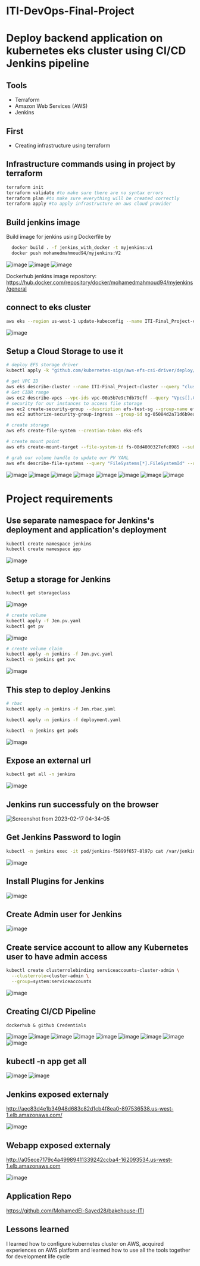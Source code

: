 # ITI-DevOps-Final-Project

# Deploy backend application on kubernetes eks cluster using CI/CD Jenkins pipeline

## Tools
- Terraform
- Amazon Web Services (AWS)
- Jenkins

## First
- Creating infrastructure using terraform

## Infrastructure commands using in project by terraform

```bash
terraform init 
terraform validate #to make sure there are no syntax errors
terraform plan #to make sure everything will be created correctly
terraform apply #to apply infrastructure on aws cloud provider 
```

## Build jenkins image

Build image for jenkins using Dockerfile by

```bash
  docker build . -f jenkins_with_docker -t myjenkins:v1
  docker push mohamedmahmoud94/myjenkins:V2 
```
![image](https://user-images.githubusercontent.com/101838529/219447927-2c31fad5-137b-4999-8a8e-5d57e8b008e2.png)
![image](https://user-images.githubusercontent.com/101838529/219448124-e1e27476-f588-4a6f-8f8c-78bf71753a65.png)
![image](https://user-images.githubusercontent.com/101838529/219448185-cb0241e6-dafc-4340-92e1-db89de6e43a6.png)


Dockerhub jenkins image repository: https://hub.docker.com/repository/docker/mohamedmahmoud94/myjenkins/general


## connect to eks cluster
```bash
aws eks --region us-west-1 update-kubeconfig --name ITI-Final_Project-cluster --profile default
```
![image](https://user-images.githubusercontent.com/101838529/219521365-11f7a49e-a36a-44fe-9bef-88f261aa5ec6.png)

## Setup a Cloud Storage to use it 
```bash
# deploy EFS storage driver
kubectl apply -k "github.com/kubernetes-sigs/aws-efs-csi-driver/deploy/kubernetes/overlays/stable/?ref=master"

# get VPC ID
aws eks describe-cluster --name ITI-Final_Project-cluster --query "cluster.resourcesVpcConfig.vpcId" --output text
# Get CIDR range
aws ec2 describe-vpcs --vpc-ids vpc-00a5b7e9c7db79cff --query "Vpcs[].CidrBlock" --output text
# security for our instances to access file storage
aws ec2 create-security-group --description efs-test-sg --group-name efs-sg --vpc-id vpc-00a5b7e9c7db79cff
aws ec2 authorize-security-group-ingress --group-id sg-05084d2a71d6b9eae  --protocol tcp --port 2049 --cidr 10.0.0.0/16

# create storage
aws efs create-file-system --creation-token eks-efs

# create mount point 
aws efs create-mount-target --file-system-id fs-08d4000327efc8985 --subnet-id subnet-0a8fa8e0f382ff229 --security-group sg-05084d2a71d6b9eae

# grab our volume handle to update our PV YAML
aws efs describe-file-systems --query "FileSystems[*].FileSystemId" --output text
```
![image](https://user-images.githubusercontent.com/101838529/219523284-4008468f-8057-412e-9f97-e8cd3699e7d9.png)
![image](https://user-images.githubusercontent.com/101838529/219523484-3e0c6c3f-011d-4f87-8851-67a254ca636e.png)
![image](https://user-images.githubusercontent.com/101838529/219523699-91f0905c-73e7-428a-b678-2bb2e6b9c236.png)
![image](https://user-images.githubusercontent.com/101838529/219524270-9400ab56-d768-4a9b-b945-73a7874de5d3.png)
![image](https://user-images.githubusercontent.com/101838529/219524766-cc5b0df1-0284-4bde-8e55-840f770d8e2d.png)
![image](https://user-images.githubusercontent.com/101838529/219524960-4849772b-1811-49ba-aba8-569f365593c7.png)
![image](https://user-images.githubusercontent.com/101838529/219526362-100a0d60-775c-465d-9b9f-7159c9c61c57.png)
![image](https://user-images.githubusercontent.com/101838529/219526465-8409ef93-957e-45df-894b-cefe37cc759e.png)


# Project requirements

## Use separate namespace for Jenkins's deployment and application's deployment 
```bash
kubectl create namespace jenkins
kubectl create namespace app
```
![image](https://user-images.githubusercontent.com/101838529/219526903-3490ea12-8b84-4020-8ec7-cc2565379c5e.png)

## Setup a storage for Jenkins
```bash
kubectl get storageclass
```
![image](https://user-images.githubusercontent.com/101838529/219527910-7c73db75-968e-4011-8b2f-04adc5faa607.png)

```bash
# create volume
kubectl apply -f Jen.pv.yaml 
kubectl get pv
```
![image](https://user-images.githubusercontent.com/101838529/219528252-3964ef91-b550-4743-9c26-e330c8329e18.png)

```bash
# create volume claim
kubectl apply -n jenkins -f Jen.pvc.yaml
kubectl -n jenkins get pvc
```
![image](https://user-images.githubusercontent.com/101838529/219528653-c1f0c108-e673-47c8-8e51-300de3547e09.png)

## This step to deploy Jenkins
```bash
# rbac
kubectl apply -n jenkins -f Jen.rbac.yaml 

kubectl apply -n jenkins -f deployment.yaml

kubectl -n jenkins get pods
```
![image](https://user-images.githubusercontent.com/101838529/219534060-9c994f26-a6fb-4735-9d04-9634b2991ddb.png)

## Expose an external url 
```bash
kubectl get all -n jenkins 
```
![image](https://user-images.githubusercontent.com/101838529/219534644-e78f2fdc-a9b4-48a3-9cb2-a0bbea1b7447.png)

## Jenkins run successfuly on the browser
![Screenshot from 2023-02-17 04-34-05](https://user-images.githubusercontent.com/101838529/219535166-49b00759-bf75-4a45-b959-bede6564dd48.png)

## Get Jenkins Password to login 
```bash
kubectl -n jenkins exec -it pod/jenkins-f5899f657-8l97p cat /var/jenkins_home/secrets/initialAdminPassword
```
![image](https://user-images.githubusercontent.com/101838529/219536600-0241fe5d-4b7e-4549-8c5a-b75ed419c7ee.png)
## Install Plugins for Jenkins
![image](https://user-images.githubusercontent.com/101838529/219536819-b6524565-b90c-4654-8d92-985bafd17021.png)
## Create Admin user for Jenkins
![image](https://user-images.githubusercontent.com/101838529/219537272-994739f3-ae74-4768-987d-6ac0db1d41ab.png)


## Create service account to allow any Kubernetes user to have admin access
```bash
kubectl create clusterrolebinding serviceaccounts-cluster-admin \
  --clusterrole=cluster-admin \
  --group=system:serviceaccounts
```
![image](https://user-images.githubusercontent.com/101838529/219553546-38a9cc88-124d-4500-91d8-dec0fb2cfcdd.png)

## Creating CI/CD Pipeline
```
dockerhub & github Credentials
```
![image](https://user-images.githubusercontent.com/101838529/219539917-1dadb675-21fd-436d-a08e-8eaca641731c.png)
![image](https://user-images.githubusercontent.com/101838529/219540081-2ff6d7d0-0399-4c30-b551-70d2024f8f92.png)
![image](https://user-images.githubusercontent.com/101838529/219540928-f1997a70-62fa-4a4f-9958-4fbfc863df8d.png)
![image](https://user-images.githubusercontent.com/101838529/219553885-258e01de-e13a-457b-99a3-27c06568738c.png)
![image](https://user-images.githubusercontent.com/101838529/219553906-2f8a5db5-fc02-49a3-a592-d1ce3c7c2bec.png)
![image](https://user-images.githubusercontent.com/101838529/219553952-9fc051fe-5d25-4133-b87a-08782e5c557f.png)
![image](https://user-images.githubusercontent.com/101838529/219553972-08341564-9ce0-4064-ba22-1b2ea124d4ae.png)
![image](https://user-images.githubusercontent.com/101838529/219553990-a7f6687c-3038-422a-ba8f-0167aaff2b2a.png)
![image](https://user-images.githubusercontent.com/101838529/219554059-f7c79d4e-48b7-42a0-a5db-1f59ceed998a.png)

## kubectl -n app get all
![image](https://user-images.githubusercontent.com/101838529/219554647-9f7b59d4-3019-4e28-ad2e-be21c6f40583.png)
![image](https://user-images.githubusercontent.com/101838529/219554329-23ca96da-16a1-4e9e-b09e-7d0de8fdacd8.png)

## Jenkins exposed externaly
http://aec83d4e1b34948d683c82d1cb4f8ea0-897536538.us-west-1.elb.amazonaws.com/

![image](https://user-images.githubusercontent.com/101838529/219554420-a1605318-bd20-4b22-a1e4-43c90d97327a.png)


## Webapp exposed externaly
http://a05ece7179c4a49989411339242ccba4-162093534.us-west-1.elb.amazonaws.com

![image](https://user-images.githubusercontent.com/101838529/219554329-23ca96da-16a1-4e9e-b09e-7d0de8fdacd8.png)

## Application Repo
https://github.com/MohamedEl-Sayed28/bakehouse-ITI

## Lessons learned

I learned how to configure kubernetes cluster on AWS, acquired experiences on AWS platform and learned how to use all the tools together for development life cycle 
